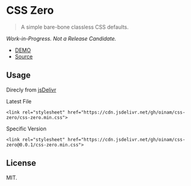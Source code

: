 # CSS Zero

> A simple bare-bone classless CSS defaults.

_Work-in-Progress. Not a Release Candidate._

- [DEMO](https://oinam.github.io/css-zero/)
- [Source](https://github.com/oinam/css-zero)

## Usage

Direcly from [jsDelivr](https://www.jsdelivr.com)

Latest File

`<link rel="stylesheet" href="https://cdn.jsdelivr.net/gh/oinam/css-zero/css-zero.min.css">`

Specific Version

`<link rel="stylesheet" href="https://cdn.jsdelivr.net/gh/oinam/css-zero@0.0.1/css-zero.min.css">`

## License

MIT.
